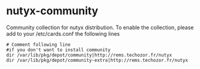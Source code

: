 # nutyx-community
Community collection for nutyx distribution.
To enable the collection, please add to your /etc/cards.conf the following lines

```## For community
# Comment following line
#if you don't want to install community
dir /var/lib/pkg/depot/community|http://rems.techozor.fr/nutyx
dir /var/lib/pkg/depot/community-extra|http://rems.techozor.fr/nutyx
```
